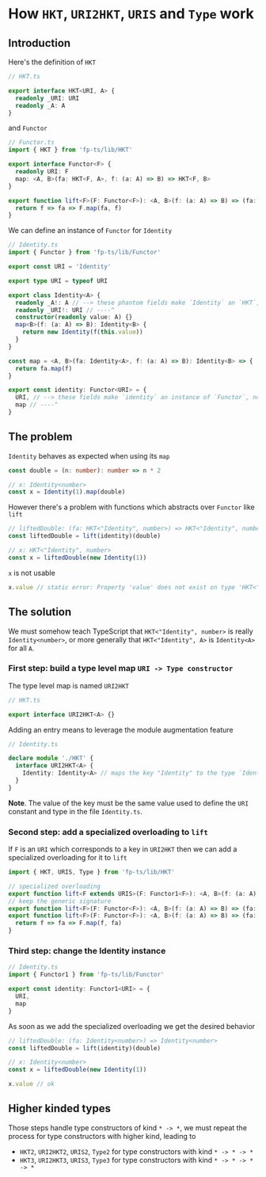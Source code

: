 # How `HKT`, `URI2HKT`, `URIS` and `Type` work

## Introduction

Here's the definition of `HKT`

```ts
// HKT.ts

export interface HKT<URI, A> {
  readonly _URI: URI
  readonly _A: A
}
```

and `Functor`

```ts
// Functor.ts
import { HKT } from 'fp-ts/lib/HKT'

export interface Functor<F> {
  readonly URI: F
  map: <A, B>(fa: HKT<F, A>, f: (a: A) => B) => HKT<F, B>
}

export function lift<F>(F: Functor<F>): <A, B>(f: (a: A) => B) => (fa: HKT<F, A>) => HKT<F, B> {
  return f => fa => F.map(fa, f)
}
```

We can define an instance of `Functor` for `Identity`

```ts
// Identity.ts
import { Functor } from 'fp-ts/lib/Functor'

export const URI = 'Identity'

export type URI = typeof URI

export class Identity<A> {
  readonly _A!: A // --> these phantom fields make `Identity` an `HKT`, note that both `A` and `URI` here are types
  readonly _URI!: URI // ----^
  constructor(readonly value: A) {}
  map<B>(f: (a: A) => B): Identity<B> {
    return new Identity(f(this.value))
  }
}

const map = <A, B>(fa: Identity<A>, f: (a: A) => B): Identity<B> => {
  return fa.map(f)
}

export const identity: Functor<URI> = {
  URI, // --> these fields make `identity` an instance of `Functor`, note that both `URI` and `map` here are values
  map // ----^
}
```

## The problem

`Identity` behaves as expected when using its `map`

```ts
const double = (n: number): number => n * 2

// x: Identity<number>
const x = Identity(1).map(double)
```

However there's a problem with functions which abstracts over `Functor` like `lift`

```ts
// liftedDouble: (fa: HKT<"Identity", number>) => HKT<"Identity", number>
const liftedDouble = lift(identity)(double)

// x: HKT<"Identity", number>
const x = liftedDouble(new Identity(1))
```

`x` is not usable

```ts
x.value // static error: Property 'value' does not exist on type 'HKT<"Identity", number>'
```

## The solution

We must somehow teach TypeScript that `HKT<"Identity", number>` is really `Identity<number>`, or more generally that
`HKT<"Identity", A>` is `Identity<A>` for all `A`.

### First step: build a type level map `URI -> Type constructor`

The type level map is named `URI2HKT`

```ts
// HKT.ts

export interface URI2HKT<A> {}
```

Adding an entry means to leverage the module augmentation feature

```ts
// Identity.ts

declare module './HKT' {
  interface URI2HKT<A> {
    Identity: Identity<A> // maps the key "Identity" to the type `Identity`
  }
}
```

**Note**. The value of the key must be the same value used to define the `URI` constant and type in the file
`Identity.ts`.

### Second step: add a specialized overloading to `lift`

If `F` is an `URI` which corresponds to a key in `URI2HKT` then we can add a specialized overloading for it to `lift`

```ts
import { HKT, URIS, Type } from 'fp-ts/lib/HKT'

// specialized overloading
export function lift<F extends URIS>(F: Functor1<F>): <A, B>(f: (a: A) => B) => (fa: Type<F, A>) => Type<F, B>
// keep the generic signature
export function lift<F>(F: Functor<F>): <A, B>(f: (a: A) => B) => (fa: HKT<F, A>) => HKT<F, B>
export function lift<F>(F: Functor<F>): <A, B>(f: (a: A) => B) => (fa: HKT<F, A>) => HKT<F, B> {
  return f => fa => F.map(f, fa)
}
```

### Third step: change the Identity instance

```ts
// Identity.ts
import { Functor1 } from 'fp-ts/lib/Functor'

export const identity: Functor1<URI> = {
  URI,
  map
}
```

As soon as we add the specialized overloading we get the desired behavior

```ts
// liftedDouble: (fa: Identity<number>) => Identity<number>
const liftedDouble = lift(identity)(double)

// x: Identity<number>
const x = liftedDouble(new Identity(1))

x.value // ok
```

## Higher kinded types

Those steps handle type constructors of kind `* -> *`, we must repeat the process for type constructors with higher
kind, leading to

* `HKT2`, `URI2HKT2`, `URIS2`, `Type2` for type constructors with kind `* -> * -> *`
* `HKT3`, `URI2HKT3`, `URIS3`, `Type3` for type constructors with kind `* -> * -> * -> *`
